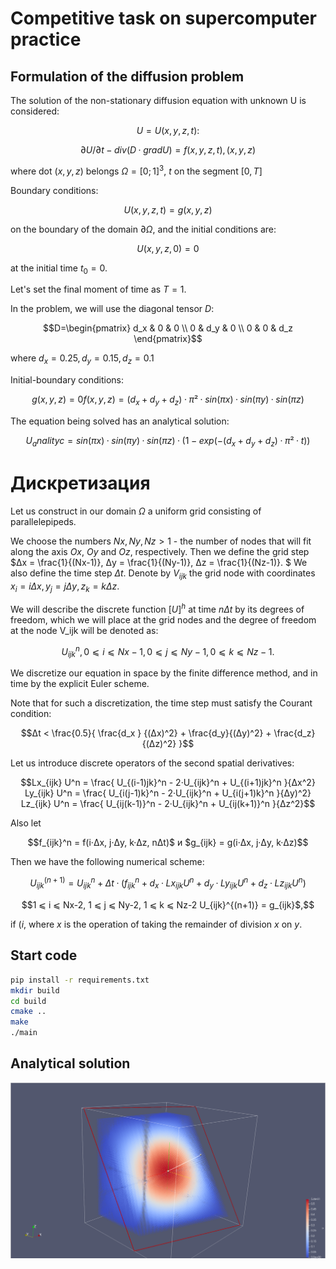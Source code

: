 # Competitive task on supercomputer practice

## Formulation of the diffusion problem
The solution of the non-stationary diffusion equation with unknown U is considered:
```math
U = U(x, y, z, t):
```

```math
∂U/∂t - div (D · grad U) = f(x, y, z, t), (x,y,z)
``` 

where dot $(x, y, z)$ belongs $Ω = [0; 1]^3$, $t$ on the segment $[0, T]$

Boundary conditions:
```math
U(x, y, z, t) = g(x, y, z) 
```
on the boundary of the domain $∂Ω$, and the initial conditions are: 

```math
U(x, y, z, 0) = 0 
```
at the initial time $t_0 = 0$.

Let's set the final moment of time as $T = 1$.


In the problem, we will use the diagonal tensor $D$:

```math
D=\begin{pmatrix}
d_x & 0 & 0 \\
0 & d_y & 0 \\
0 & 0 & d_z 
\end{pmatrix}
```

where $d_x = 0.25, d_y = 0.15, d_z = 0.1$

Initial-boundary conditions:
```math
g(x, y, z) = 0
f(x, y, z) = (d_x+d_y+d_z)·π²·sin(πx)·sin(πy)·sin(πz)
```

The equation being solved has an analytical solution:
```math
U_analityc = sin(πx)·sin(πy)·sin(πz)·(1 - exp(-(d_x+d_y+d_z)·π²·t))
```

# Дискретизация
Let us construct in our domain $Ω$ a uniform grid consisting of parallelepipeds. 

We choose the numbers $Nx, Ny, Nz > 1$ - the number of nodes that will fit along the axis $Ox$, $Oy$ and $Oz$, respectively.
Then we define the grid step $Δx = \frac{1}{(Nx-1)}, Δy = \frac{1}{(Ny-1)}, Δz = \frac{1}{(Nz-1)}. $
We also define the time step $Δt$.
Denote by $V_{ijk}$ the grid node with coordinates $x_i = i Δx, y_j = j Δy, z_k = k Δz.$

We will describe the discrete function $[U]^h$ at time $nΔt$ by its degrees of freedom, which we will place at the grid nodes
and the degree of freedom at the node V_ijk will be denoted as:
```math
U_{ijk}^n, 0 ⩽ i ⩽ Nx-1, 0 ⩽ j ⩽ Ny-1, 0 ⩽ k ⩽ Nz-1.
```
We discretize our equation in space by the finite difference method, and in time by the explicit Euler scheme.

Note that for such a discretization, the time step must satisfy the Courant condition:
```math
Δt < \frac{0.5}{ \frac{d_x } {(Δx)^2} + \frac{d_y}{(Δy)^2} + \frac{d_z}{(Δz)^2} }
```
Let us introduce discrete operators of the second spatial derivatives:

```math
Lx_{ijk} U^n = \frac{ U_{(i-1)jk}^n - 2·U_{ijk}^n + U_{(i+1)jk}^n }{Δx^2}
Ly_{ijk} U^n = \frac{ U_{i(j-1)k}^n - 2·U_{ijk}^n + U_{i(j+1)k}^n }{Δy)^2}
Lz_{ijk} U^n = \frac{ U_{ij(k-1)}^n - 2·U_{ijk}^n + U_{ij(k+1)}^n }{Δz^2}
```
Also let
```math
f_{ijk}^n = f(i·Δx, j·Δy, k·Δz, nΔt)$ и $g_{ijk} = g(i·Δx, j·Δy, k·Δz)
```
Then we have the following numerical scheme:
```math
U_{ijk}^{(n+1)} = U_{ijk}^n + Δt·(f_{ijk}^n + d_x·Lx_{ijk} U^n + d_y·Ly_{ijk} U^n + d_z·Lz_{ijk} U^n) 
```
```math
1 ⩽ i ⩽ Nx-2, 1 ⩽ j ⩽ Ny-2, 1 ⩽ k ⩽ Nz-2
U_{ijk}^{(n+1)} = g_{ijk}$,
```
if $(i%(Nx-1)) (j%(Ny-1)) (k%(Nz-1)) = 0$, where $x%y$ is the operation of taking the remainder of division $x$ on $y$.

## Start code

```bash
pip install -r requirements.txt
mkdir build
cd build
cmake ..
make
./main
```

## Analytical solution
<p align="center">
  <img src="data/images/analytical.png">
</p>